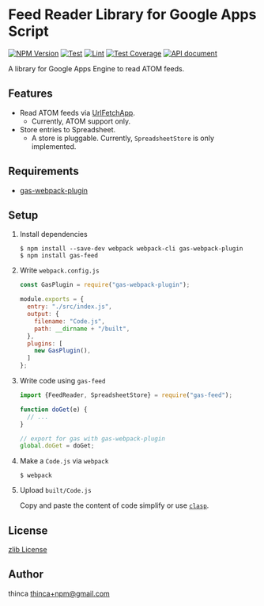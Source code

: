 # Feed Reader Library for Google Apps Script

[![NPM Version][npm-image]][npm-url]
[![Test][test-ci-badge]][test-ci-action]
[![Lint][lint-ci-badge]][lint-ci-action]
[![Test Coverage][codecov-image]][codecov-url]
[![API document][doc-api-image]][doc-api-url]

A library for Google Apps Engine to read ATOM feeds.


## Features

- Read ATOM feeds via [UrlFetchApp](https://developers.google.com/apps-script/reference/url-fetch/url-fetch-app).
  - Currently, ATOM support only.
- Store entries to Spreadsheet.
  - A store is pluggable.  Currently, `SpreadsheetStore` is only implemented.


## Requirements

- [gas-webpack-plugin](https://github.com/fossamagna/gas-webpack-plugin)


## Setup

1.  Install dependencies

    ```
    $ npm install --save-dev webpack webpack-cli gas-webpack-plugin
    $ npm install gas-feed
    ```

2.  Write `webpack.config.js`

    ```javascript
    const GasPlugin = require("gas-webpack-plugin");

    module.exports = {
      entry: "./src/index.js",
      output: {
        filename: "Code.js",
        path: __dirname + "/built",
      },
      plugins: [
        new GasPlugin(),
      ]
    };
    ```

3.  Write code using `gas-feed`

    ```javascript
    import {FeedReader, SpreadsheetStore} = require("gas-feed");

    function doGet(e) {
      // ...
    }

    // export for gas with gas-webpack-plugin
    global.doGet = doGet;
    ```

4.  Make a `Code.js` via `webpack`

    ```
    $ webpack
    ```

5.  Upload `built/Code.js`

    Copy and paste the content of code simplify or use [`clasp`](https://developers.google.com/apps-script/guides/clasp).


## License

[zlib License](LICENSE.txt)


## Author

thinca <thinca+npm@gmail.com>


[npm-image]: https://img.shields.io/npm/v/gas-feed.svg
[npm-url]: https://npmjs.org/package/gas-feed
[test-ci-badge]: https://github.com/thinca/gas-feed/workflows/Test/badge.svg
[test-ci-action]: https://github.com/thinca/gas-feed/actions?query=workflow%3ATest
[lint-ci-badge]: https://github.com/thinca/gas-feed/workflows/Lint/badge.svg
[lint-ci-action]: https://github.com/thinca/gas-feed/actions?query=workflow%3ALint
[codecov-image]: https://codecov.io/gh/thinca/gas-feed/branch/master/graph/badge.svg
[codecov-url]: https://codecov.io/gh/thinca/gas-feed
[doc-api-image]: https://img.shields.io/badge/doc-API-orange
[doc-api-url]: https://thinca.github.io/gas-feed/
